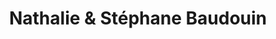 ---
title: "Nathalie & Stéphane Baudouin"
url: /vernoux-en-vivarais/nathalie-et-stephane-baudouin/
shop: boulangerie
---